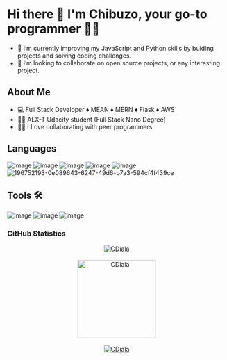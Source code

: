 # Hi there 👋 I'm Chibuzo, your go-to programmer 👨‍💻 

- 🌱 I’m currently improving my JavaScript and Python skills by buiding projects and solving coding challenges.
- 👯 I’m looking to collaborate on open source projects, or any interesting project.

## About Me
- 💻 Full Stack Developer ♦️ MEAN ♦️ MERN ♦️ Flask ♦️ AWS
- 👨‍🎓 ALX-T Udacity student (Full Stack Nano Degree)
- 👨‍💻 I Love collaborating with peer programmers

## Languages
![image](https://user-images.githubusercontent.com/59217643/196751617-0d6e87bc-78a4-4f69-8672-bf3fb160d886.png) 
![image](https://user-images.githubusercontent.com/59217643/196751710-e5c6df68-606c-4e0a-835f-7cf2642aff30.png)
![image](https://user-images.githubusercontent.com/59217643/196751772-bdd44ac8-3dbb-4cf9-9f9e-f9788b5a8171.png)
![image](https://user-images.githubusercontent.com/59217643/196751814-99d05674-0d5d-462b-a1cd-e5840b8edba1.png)
![image](https://user-images.githubusercontent.com/59217643/196751831-59d74434-4403-4d7c-a8ea-b4e4cfd731c1.png)
![196752193-0e089643-6247-49d6-b7a3-594cf4f439ce](https://user-images.githubusercontent.com/59217643/196752762-dab0e7db-a07b-49b4-811b-a5ee981d25ab.png)



## Tools 🛠
![image](https://user-images.githubusercontent.com/59217643/196753121-4714d153-e66a-4d08-8dce-fecb238ffd45.png)
![image](https://user-images.githubusercontent.com/59217643/196753145-1444a114-6e60-4a57-a8e1-12c5cd8522c6.png)
![image](https://user-images.githubusercontent.com/59217643/196759648-9a16e081-e636-444f-89cb-7ef1ed5f6458.png)


<!-- ## Year-to-date Contribution 
<img width="1792" alt="Screenshot 2022-10-19 at 18 29 16" src="https://user-images.githubusercontent.com/59217643/196763395-da1f091b-941a-414b-b890-4fab55a5f5ca.png">
 -->
<h3 align="left">GitHub Statistics</h3>
<p align="center">
   <a href="https://github.com/CDiala">
     <img src="https://github-readme-stats.vercel.app/api?username=CDiala&show_icons=true&locale=en" alt="CDiala" /><br><br>
     <img height="180em" src="https://github-readme-stats.vercel.app/api/top-langs/?username=CDiala&show_icons=true&theme=midnight-white&layout=compact" alt="CDiala" />
     <br><br>
     <img src="https://github-readme-streak-stats.herokuapp.com/?user=CDiala&theme=radical" alt="CDiala" />
   </a>
</p>

<!--
**CDiala/CDiala** is a ✨ _special_ ✨ repository because its `README.md` (this file) appears on your GitHub profile.

Here are some ideas to get you started:

- 🔭 I’m currently working on ...
- 🌱 I’m currently learning ...
- 👯 I’m looking to collaborate on ...
- 🤔 I’m looking for help with ...
- 💬 Ask me about ...
- 📫 How to reach me: ...
- 😄 Pronouns: ...
- ⚡ Fun fact: ...
-->

